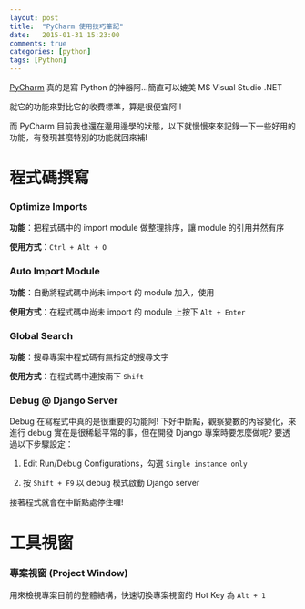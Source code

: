```yaml
---
layout: post
title:  "PyCharm 使用技巧筆記"
date:   2015-01-31 15:23:00
comments: true
categories: [python]
tags: [Python]
---
```


[PyCharm](https://www.jetbrains.com/pycharm/) 真的是寫 Python 的神器阿...簡直可以媲美 M$ Visual Studio .NET

就它的功能來對比它的收費標準，算是很便宜阿!!

而 PyCharm 目前我也還在邊用邊學的狀態，以下就慢慢來來記錄一下一些好用的功能，有發現甚麼特別的功能就回來補!

程式碼撰寫
=========

### Optimize Imports

**功能**：把程式碼中的 import module 做整理排序，讓 module 的引用井然有序

**使用方式**：`Ctrl + Alt + O`


### Auto Import Module

**功能**：自動將程式碼中尚未 import 的 module 加入，使用

**使用方式**：在程式碼中尚未 import 的 module 上按下 `Alt + Enter`


### Global Search

**功能**：搜尋專案中程式碼有無指定的搜尋文字

**使用方式**：在程式碼中連按兩下 `Shift`

### Debug @ Django Server

Debug 在寫程式中真的是很重要的功能阿! 下好中斷點，觀察變數的內容變化，來進行 debug 實在是很稀鬆平常的事，但在開發 Django 專案時要怎麼做呢? 要透過以下步驟設定：

1. Edit Run/Debug Configurations，勾選 `Single instance only`

2. 按 `Shift + F9` 以 debug 模式啟動 Django server

接著程式就會在中斷點處停住囉!



工具視窗
=======

### 專案視窗 (Project Window)

用來檢視專案目前的整體結構，快速切換專案視窗的 Hot Key 為 `Alt + 1`
